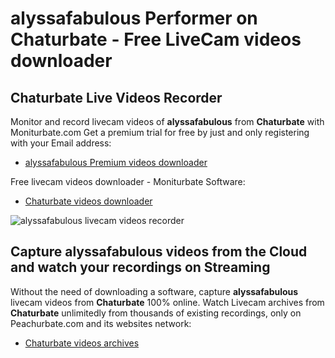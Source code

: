 # alyssafabulous Performer on Chaturbate - Free LiveCam videos downloader

## Chaturbate Live Videos Recorder

Monitor and record livecam videos of **alyssafabulous** from **Chaturbate** with Moniturbate.com
Get a premium trial for free by just and only registering with your Email address:
* [alyssafabulous Premium videos downloader](https://moniturbate.com/request-demo-licence-key.html)

Free livecam videos downloader - Moniturbate Software:
* [Chaturbate videos downloader](https://moniturbate.com/moniturbate-download-software.html)

![alyssafabulous livecam videos recorder](https://peachurnet.com/templates/moniturbate-software.png)


## Capture alyssafabulous videos from the Cloud and watch your recordings on Streaming

Without the need of downloading a software, capture **alyssafabulous** livecam videos from **Chaturbate** 100% online.
Watch Livecam archives from **Chaturbate** unlimitedly from thousands of existing recordings, only on Peachurbate.com and its websites network:
* [Chaturbate videos archives](https://peachurnet.com/)